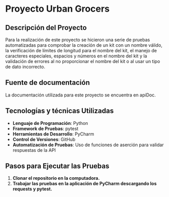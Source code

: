 # Proyecto Urban Grocers 
## Descripción del Proyecto
Para la realización de este proyecto se hicieron una serie de pruebas automatizadas para comprobar la creación de un kit con un nombre válido, la verificación de límites de longitud para el nombre del kit, el manejo de caracteres especiales, espacios y números en el nombre del kit y la validación de errores al no proporcionar el nombre del kit o al usar un tipo de dato incorrecto.

## Fuente de documentación
La documentación utilizada para este proyecto se encuentra en apiDoc.

## Tecnologías y técnicas Utilizadas
- **Lenguaje de Programación**: Python
- **Framework de Pruebas**: pytest
- **Herramientas de Desarrollo**: PyCharm
- **Control de Versiones**: GitHub
- **Automatización de Pruebas**: Uso de funciones de aserción para validar respuestas de la API

## Pasos para Ejecutar las Pruebas
1. **Clonar el repositorio en la computadora.**
2. **Trabajar las pruebas en la aplicación de PyCharm descargando los requests y pytest.**
